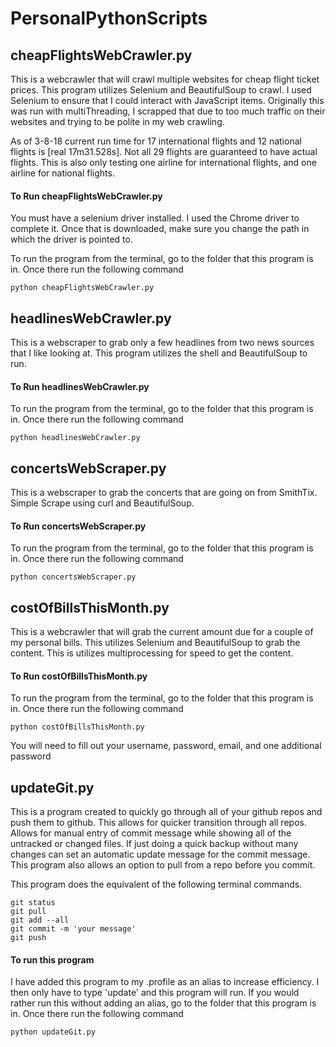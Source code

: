 # PersonalPythonScripts

## cheapFlightsWebCrawler.py
This is a webcrawler that will crawl multiple websites for cheap flight ticket prices.
This program utilizes Selenium and BeautifulSoup to crawl. I used Selenium to ensure that I could interact with JavaScript items. Originally this was run with multiThreading, I scrapped that due to too much traffic on their websites and trying to be polite in my web crawling.

As of 3-8-18 current run time for 17 international flights and 12 national flights is [real	17m31.528s]. Not all 29 flights are guaranteed to have actual flights. This is also only testing one airline for international flights, and one airline for national flights.

#### To Run cheapFlightsWebCrawler.py
You must have a selenium driver installed. I used the Chrome driver to complete it. Once that is downloaded, make sure you change the path in which the driver is pointed to.

To run the program from the terminal, go to the folder that this program is in.
Once there run the following command
```
python cheapFlightsWebCrawler.py
```

## headlinesWebCrawler.py
This is a webscraper to grab only a few headlines from two news sources that I like looking at.
This program utilizes the shell and BeautifulSoup to run.

#### To Run headlinesWebCrawler.py
To run the program from the terminal, go to the folder that this program is in.
Once there run the following command
```
python headlinesWebCrawler.py
```


## concertsWebScraper.py
This is a webscraper to grab the concerts that are going on from SmithTix. Simple Scrape using curl and BeautifulSoup.

#### To Run concertsWebScraper.py
To run the program from the terminal, go to the folder that this program is in.
Once there run the following command
```
python concertsWebScraper.py
```

## costOfBillsThisMonth.py
This is a webcrawler that will grab the current amount due for a couple of my personal bills.
This utilizes Selenium and BeautifulSoup to grab the content.
This is utilizes multiprocessing for speed to get the content.

#### To Run costOfBillsThisMonth.py
To run the program from the terminal, go to the folder that this program is in.
Once there run the following command
```
python costOfBillsThisMonth.py
```
You will need to fill out your username, password, email, and one additional password

## updateGit.py
This is a program created to quickly go through all of your github repos and push them to github. This allows for quicker transition through all repos. Allows for manual entry of commit message while showing all of the untracked or changed files. If just doing a quick backup without many changes can set an automatic update message for the commit message. This program also allows an option to pull from a repo before you commit. 

This program does the equivalent of the following terminal commands.
```
git status
git pull
git add --all
git commit -m 'your message'
git push
```

#### To run this program
I have added this program to my .profile as an alias to increase efficiency. I then only have to type 'update' and this program will run. If you would rather run this without adding an alias, go to the folder that this program is in. Once there run the following command
```
python updateGit.py
```
